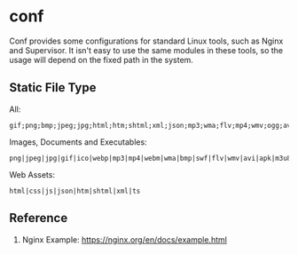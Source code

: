 # conf

Conf provides some configurations for standard Linux tools, such as Nginx and Supervisor. It isn't easy to use the same modules in these tools, so the usage will depend on the fixed path in the system.

## Static File Type

All:

```text
gif;png;bmp;jpeg;jpg;html;htm;shtml;xml;json;mp3;wma;flv;mp4;wmv;ogg;avi;doc;docx;xls;xlsx;ppt;pptx;txt;pdf;zip;exe;tat;ico;css;js;swf;apk;m3u8;ts
```

Images, Documents and Executables:

```text
png|jpeg|jpg|gif|ico|webp|mp3|mp4|webm|wma|bmp|swf|flv|wmv|avi|apk|m3u8|doc|docx|xls|xlsx|ppt|pptx|txt|pdf|zip|exe
```

Web Assets:

```text
html|css|js|json|htm|shtml|xml|ts
```

## Reference

1. Nginx Example: <https://nginx.org/en/docs/example.html>
